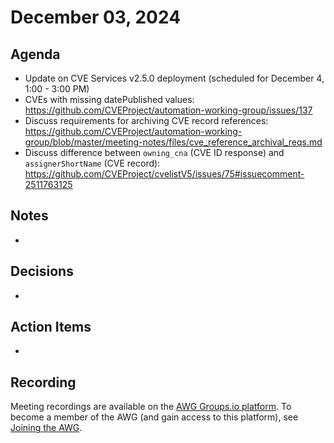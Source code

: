 # December 03, 2024

## Agenda

* Update on CVE Services v2.5.0 deployment (scheduled for December 4, 1:00 - 3:00 PM)
* CVEs with missing datePublished values: https://github.com/CVEProject/automation-working-group/issues/137
* Discuss requirements for archiving CVE record references: https://github.com/CVEProject/automation-working-group/blob/master/meeting-notes/files/cve_reference_archival_reqs.md
* Discuss difference between `owning_cna` (CVE ID response) and `assignerShortName` (CVE record): https://github.com/CVEProject/cvelistV5/issues/75#issuecomment-2511763125

## Notes

*

## Decisions

*

## Action Items

*

## Recording

Meeting recordings are available on the [AWG Groups.io platform](https://cve-cwe-programs.groups.io/g/AWG/files/MeetingRecordings).
To become a member of the AWG (and gain access to this platform), see [Joining the AWG](https://github.com/CVEProject/automation-working-group?tab=readme-ov-file#joining-the-awg).
